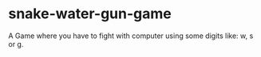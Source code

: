 # snake-water-gun-game
A Game where you have to fight with computer using some digits like: w, s or g.

